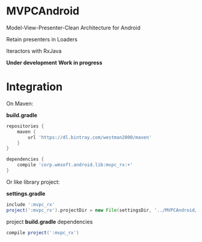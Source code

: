 # MVPCAndroid
Model-View-Presenter-Clean Architecture for Android

Retain presenters in Loaders

Iteractors with RxJava

**Under development**
**Work in progress**

# Integration

On Maven: 

**build.gradle** 
```gradle
repositories {
    maven {
        url 'https://dl.bintray.com/westman2000/maven'
    }
}

dependencies {
    compile 'corp.wmsoft.android.lib:mvpc_rx:+'
}
```

Or like library project: 

**settings.gradle** 
```gradle
include ':mvpc_rx'
project(':mvpc_rx').projectDir = new File(settingsDir, '../MVPCAndroid/mvpc_rx')
```
project **build.gradle** dependencies 
```gradle
compile project(':mvpc_rx')
```
